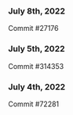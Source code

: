 ### July 8th, 2022

Commit #27176

### July 5th, 2022

Commit #314353


### July 4th, 2022

Commit #72281
